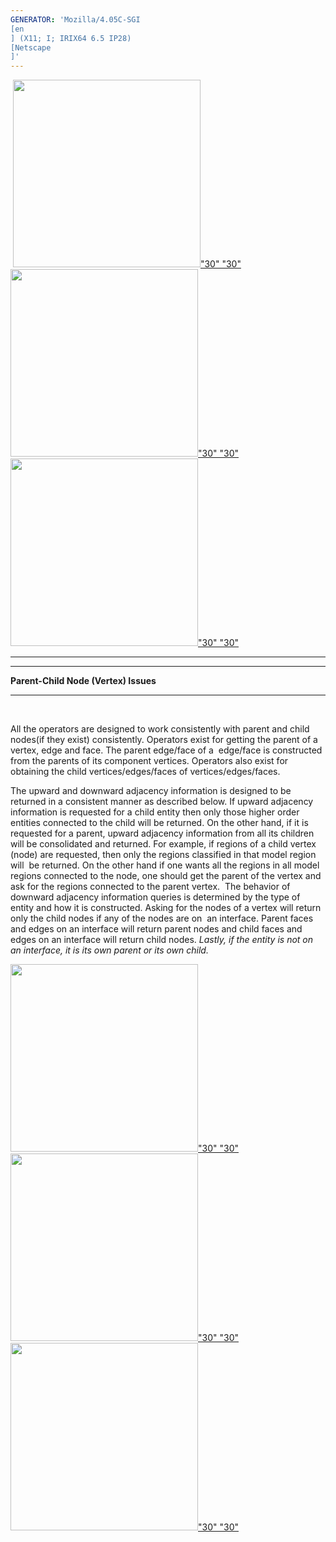 ```yaml
---
GENERATOR: 'Mozilla/4.05C-SGI 
[en
] (X11; I; IRIX64 6.5 IP28) 
[Netscape
]'
---
```


 [<img height="300" width="300" src="../images/arrow2.gif">"30"
"30"](mstkla.md#parent-child) [<img height="300" width="300" src="../images/arrow3.gif">"30"
"30"](mstkla.md) [<img height="300" width="300" src="../images/arrow4.gif">"30"
"30"](prelim.md) 

------------------------------------------------------------------------

------------------------------------------------------------------------

**Parent-Child Node (Vertex) Issues** 

------------------------------------------------------------------------

 

All the operators are designed to work consistently with parent and
child nodes(if they exist) consistently. Operators exist for getting the
parent of a vertex, edge and face. The parent edge/face of a  edge/face
is constructed from the parents of its component vertices. Operators
also exist for obtaining the child vertices/edges/faces of
vertices/edges/faces.

The upward and downward adjacency information is designed to be returned
in a consistent manner as described below. If upward adjacency
information is requested for a child entity then only those higher order
entities connected to the child will be returned. On the other hand, if
it is requested for a parent, upward adjacency information from all its
children will be consolidated and returned. For example, if regions of a
child vertex (node) are requested, then only the regions classified in
that model region will  be returned. On the other hand if one wants all
the regions in all model regions connected to the node, one should get
the parent of the vertex and ask for the regions connected to the parent
vertex.  The behavior of downward adjacency information queries is
determined by the type of entity and how it is constructed. Asking for
the nodes of a vertex will return only the child nodes if any of the
nodes are on  an interface. Parent faces and edges on an interface will
return parent nodes and child faces and edges on an interface will
return child nodes. *Lastly, if the entity is not on an interface, it is
its own parent or its own child.*

[<img height="300" width="300" src="../images/arrow2.gif">"30"
"30"](mstkla.md#parent-child) [<img height="300" width="300" src="../images/arrow3.gif">"30"
"30"](mstkla.md) [<img height="300" width="300" src="../images/arrow4.gif">"30"
"30"](prelim.md)
